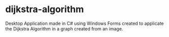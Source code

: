 # dijkstra-algorithm
Desktop Application made in C# using Windows Forms created to applicate the Dijkstra Algorithm in a graph created from an image.
